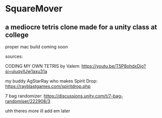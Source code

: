 # SquareMover

## a mediocre tetris clone made for a unity class at college

proper mac build coming soon

sources:

CODING MY OWN TETRIS by Valem: https://youtu.be/T5P8ohdxDjo?si=uiuqylIJw1axu31a

my buddy AgStarRay who makes Spirit Drop: https://rayblastgames.com/spiritdrop.php

7 bag randomizer: https://discussions.unity.com/t/7-bag-randomiser/222908/3

uhh theres more ill add em later
